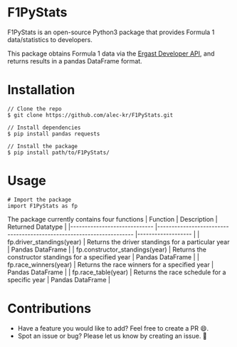 # F1PyStats
F1PyStats is an open-source Python3 package that provides Formula 1 data/statistics to developers.

This package obtains Formula 1 data via the [Ergast Developer API](http://ergast.com/mrd/), and returns results in a pandas DataFrame format.

# Installation
```
// Clone the repo
$ git clone https://github.com/alec-kr/F1PyStats.git

// Install dependencies
$ pip install pandas requests

// Install the package
$ pip install path/to/F1PyStats/
```

# Usage
```
# Import the package
import F1PyStats as fp
```

The package currently contains four functions
| Function                    	| Description                                                         	| Returned Datatype 	|
|-----------------------------	|---------------------------------------------------------------------	|-------------------	|
| fp.driver_standings(year)      	| Returns the driver standings for a particular year                  	| Pandas DataFrame  	|
| fp.constructor_standings(year) 	| Returns the constructor standings for a specified year              	| Pandas DataFrame  	|
| fp.race_winners(year)          	| Returns the race winners for a specified year                       	| Pandas DataFrame  	|
| fp.race_table(year)           	| Returns the race schedule for a specific year 	                      | Pandas DataFrame  	|

# Contributions
- Have a feature you would like to add? Feel free to create a PR :smile:.
- Spot an issue or bug? Please let us know by creating an issue. :bug:
